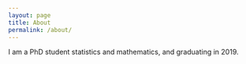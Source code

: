 ```yaml
---
layout: page
title: About
permalink: /about/
---
```


I am a PhD student statistics and mathematics, and graduating in 2019.
 

 
